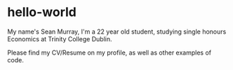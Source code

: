# hello-world

My name's Sean Murray, I'm a 22 year old student, studying single honours Economics at Trinity College Dublin.

Please find my CV/Resume on my profile, as well as other examples of code.
